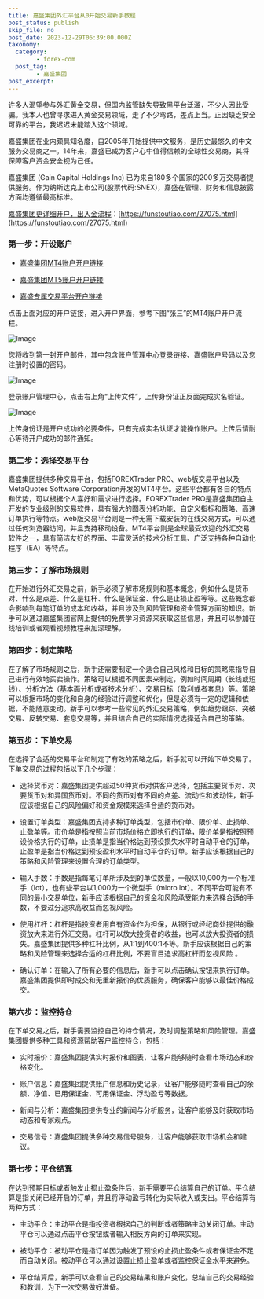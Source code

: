 ```yaml
---
title: 嘉盛集团外汇平台从0开始交易新手教程
post_status: publish
skip_file: no
post_date: 2023-12-29T06:39:00.000Z
taxonomy:
  category:
        - forex-com
  post_tag:
        - 嘉盛集团
post_excerpt: 
---
```

许多人渴望参与外汇黄金交易，但国内监管缺失导致黑平台泛滥，不少人因此受骗。我本人也曾寻求进入黄金交易领域，走了不少弯路，差点上当。正因缺乏安全可靠的平台，我迟迟未能踏入这个领域。

嘉盛集团在业内颇具知名度，自2005年开始提供中文服务，是历史最悠久的中文服务交易商之一。14年来，嘉盛已成为客户心中值得信赖的全球性交易商，其将保障客户资金安全视为己任。

嘉盛集团 (Gain Capital Holdings Inc) 已为来自180多个国家的200多万交易者提供服务。作为纳斯达克上市公司(股票代码:SNEX)，嘉盛在管理、财务和信息披露方面均遵循最高标准。

[嘉盛集团更详细开户，出入金流程](https://funstoutiao.com/27075.html)：[https://funstoutiao.com/27075.html](https://funstoutiao.com/27075.html)

### 第一步：开设账户

* [嘉盛集团MT4账户开户链接](https://s.ssgg.net/jsmt4)

* [嘉盛集团MT5账户开户链接](https://s.ssgg.net/jsmt5)

* [嘉盛专属交易平台开户链接](https://s.ssgg.net/js)

点击上面对应的开户链接，进入开户界面，参考下图“张三”的MT4账户开户流程。

![Image](https://prod-files-secure.s3.us-west-2.amazonaws.com/39ed1227-6d7d-4570-be36-9ccd4a2c4241/7a167aea-686b-400d-af59-4e18eb607a40/640.png?X-Amz-Algorithm=AWS4-HMAC-SHA256&X-Amz-Content-Sha256=UNSIGNED-PAYLOAD&X-Amz-Credential=ASIAZI2LB466ZLPSRC3V%2F20250920%2Fus-west-2%2Fs3%2Faws4_request&X-Amz-Date=20250920T221307Z&X-Amz-Expires=3600&X-Amz-Security-Token=IQoJb3JpZ2luX2VjEH0aCXVzLXdlc3QtMiJHMEUCIQDDKkKf3vJnQpPWqrnyEPF8wVA0Po6w%2FfyxUbRkgaAYNgIgR9bp%2BVyPfF%2FTi664viNF0Cnp6j7ekGL2c2QFySb0bUsqiAQI9v%2F%2F%2F%2F%2F%2F%2F%2F%2F%2FARAAGgw2Mzc0MjMxODM4MDUiDINJu%2FY6OReH7GPsoyrcA%2F2GSure%2Fw0xru7vf4OGxw4KCz%2BNkd1IGBT%2B5XOJc84onHERW4%2Bz62ZcENOFeNcHLec4iJCgRn1sB8FKLImCwsenG6%2Bh8bD%2BRp78m1X7d1gIfAf8swue7UmZvWhZ%2F1liovvOahR7293ZOMABfZ%2F5Dix1bq%2BxykEsmAoIQ7Ps8Q9KiPFaD4Gyzm7uFz6IFlukfQbpF0Vf7X6x8p6aFg8yU67yKzEK2Rk0Pugl38YYefU7SeKIltrwn44ePKAt32tg%2FioJYZrOkP5ZcdEc4qON8KgVLuwc%2FfaCAZDnMaCgeO3muN%2B4w44Ph1HAtjY5s3G5%2FfOqcSPPYKewu0lQJANaOqio8iPpIhvqGZ30cGe8nQaM%2B%2FTbstb4lqJMPLZbbc0a9BM8RNOj1%2BBugUyGwwuDtaqubQM8bUWFQTDLmIwUPof%2FXGfMvaDwV3X%2BTDuGUDNDY4X%2FotO5I%2Bq9Z26Urh9GXltOndRqKdJAhSlgclMxgFaCJMcd4gi5EualDaHmPeUduBl1x0YNF74OeaNGeDJe5M5VrvuQUGQ3PyIlDgmydE1MeuutRXlmgPNReQlxmZYGbb97%2Bg01PeBZameEfQsKgMHVexcFS2zA6iAEgcKhcUqqxQBAdc8lv70Z4UlmMOexvMYGOqUBNAX4cwgXMB9itgPXnwNcZF7epDY8dOYsWSMpqfD5RA4mGX98aKw6jjmLDgUuXuDV7QWUuVtXzkmzBGurXNCxhfvde5iJfEA1OtevFr51l3Mw2s3fbEnSF0I7%2FrqQ4g5m43Fqm3dgJt5ySr23GoOmDa%2FKRuPL84DHFl0cYfL%2BlsYPa9BgFl0JwSGEzWP%2Fw9RDYM2wRoW0VR0%2B8wvZBuuKIzW8ttyw&X-Amz-Signature=75c80f2b2edf98ca4a249ed864b46bcd7f373df7c1c62afb27cedfaa7d2d4302&X-Amz-SignedHeaders=host&x-amz-checksum-mode=ENABLED&x-id=GetObject)

您将收到第一封开户邮件，其中包含账户管理中心登录链接、嘉盛账户号码以及您注册时设置的密码。

![Image](https://prod-files-secure.s3.us-west-2.amazonaws.com/39ed1227-6d7d-4570-be36-9ccd4a2c4241/eaa1c6b3-2877-4284-a0e1-530e222c27fb/image.png?X-Amz-Algorithm=AWS4-HMAC-SHA256&X-Amz-Content-Sha256=UNSIGNED-PAYLOAD&X-Amz-Credential=ASIAZI2LB466ZLPSRC3V%2F20250920%2Fus-west-2%2Fs3%2Faws4_request&X-Amz-Date=20250920T221307Z&X-Amz-Expires=3600&X-Amz-Security-Token=IQoJb3JpZ2luX2VjEH0aCXVzLXdlc3QtMiJHMEUCIQDDKkKf3vJnQpPWqrnyEPF8wVA0Po6w%2FfyxUbRkgaAYNgIgR9bp%2BVyPfF%2FTi664viNF0Cnp6j7ekGL2c2QFySb0bUsqiAQI9v%2F%2F%2F%2F%2F%2F%2F%2F%2F%2FARAAGgw2Mzc0MjMxODM4MDUiDINJu%2FY6OReH7GPsoyrcA%2F2GSure%2Fw0xru7vf4OGxw4KCz%2BNkd1IGBT%2B5XOJc84onHERW4%2Bz62ZcENOFeNcHLec4iJCgRn1sB8FKLImCwsenG6%2Bh8bD%2BRp78m1X7d1gIfAf8swue7UmZvWhZ%2F1liovvOahR7293ZOMABfZ%2F5Dix1bq%2BxykEsmAoIQ7Ps8Q9KiPFaD4Gyzm7uFz6IFlukfQbpF0Vf7X6x8p6aFg8yU67yKzEK2Rk0Pugl38YYefU7SeKIltrwn44ePKAt32tg%2FioJYZrOkP5ZcdEc4qON8KgVLuwc%2FfaCAZDnMaCgeO3muN%2B4w44Ph1HAtjY5s3G5%2FfOqcSPPYKewu0lQJANaOqio8iPpIhvqGZ30cGe8nQaM%2B%2FTbstb4lqJMPLZbbc0a9BM8RNOj1%2BBugUyGwwuDtaqubQM8bUWFQTDLmIwUPof%2FXGfMvaDwV3X%2BTDuGUDNDY4X%2FotO5I%2Bq9Z26Urh9GXltOndRqKdJAhSlgclMxgFaCJMcd4gi5EualDaHmPeUduBl1x0YNF74OeaNGeDJe5M5VrvuQUGQ3PyIlDgmydE1MeuutRXlmgPNReQlxmZYGbb97%2Bg01PeBZameEfQsKgMHVexcFS2zA6iAEgcKhcUqqxQBAdc8lv70Z4UlmMOexvMYGOqUBNAX4cwgXMB9itgPXnwNcZF7epDY8dOYsWSMpqfD5RA4mGX98aKw6jjmLDgUuXuDV7QWUuVtXzkmzBGurXNCxhfvde5iJfEA1OtevFr51l3Mw2s3fbEnSF0I7%2FrqQ4g5m43Fqm3dgJt5ySr23GoOmDa%2FKRuPL84DHFl0cYfL%2BlsYPa9BgFl0JwSGEzWP%2Fw9RDYM2wRoW0VR0%2B8wvZBuuKIzW8ttyw&X-Amz-Signature=ded9c0c72192ee5ff3a012a2d69b63aba3cd53eae5afb6daf0d3d05118e94f28&X-Amz-SignedHeaders=host&x-amz-checksum-mode=ENABLED&x-id=GetObject)

登录账户管理中心，点击右上角“上传文件”，上传身份证正反面完成实名验证。

![Image](https://prod-files-secure.s3.us-west-2.amazonaws.com/39ed1227-6d7d-4570-be36-9ccd4a2c4241/54090639-09fc-46b4-a135-e0289f707147/image.png?X-Amz-Algorithm=AWS4-HMAC-SHA256&X-Amz-Content-Sha256=UNSIGNED-PAYLOAD&X-Amz-Credential=ASIAZI2LB466ZLPSRC3V%2F20250920%2Fus-west-2%2Fs3%2Faws4_request&X-Amz-Date=20250920T221307Z&X-Amz-Expires=3600&X-Amz-Security-Token=IQoJb3JpZ2luX2VjEH0aCXVzLXdlc3QtMiJHMEUCIQDDKkKf3vJnQpPWqrnyEPF8wVA0Po6w%2FfyxUbRkgaAYNgIgR9bp%2BVyPfF%2FTi664viNF0Cnp6j7ekGL2c2QFySb0bUsqiAQI9v%2F%2F%2F%2F%2F%2F%2F%2F%2F%2FARAAGgw2Mzc0MjMxODM4MDUiDINJu%2FY6OReH7GPsoyrcA%2F2GSure%2Fw0xru7vf4OGxw4KCz%2BNkd1IGBT%2B5XOJc84onHERW4%2Bz62ZcENOFeNcHLec4iJCgRn1sB8FKLImCwsenG6%2Bh8bD%2BRp78m1X7d1gIfAf8swue7UmZvWhZ%2F1liovvOahR7293ZOMABfZ%2F5Dix1bq%2BxykEsmAoIQ7Ps8Q9KiPFaD4Gyzm7uFz6IFlukfQbpF0Vf7X6x8p6aFg8yU67yKzEK2Rk0Pugl38YYefU7SeKIltrwn44ePKAt32tg%2FioJYZrOkP5ZcdEc4qON8KgVLuwc%2FfaCAZDnMaCgeO3muN%2B4w44Ph1HAtjY5s3G5%2FfOqcSPPYKewu0lQJANaOqio8iPpIhvqGZ30cGe8nQaM%2B%2FTbstb4lqJMPLZbbc0a9BM8RNOj1%2BBugUyGwwuDtaqubQM8bUWFQTDLmIwUPof%2FXGfMvaDwV3X%2BTDuGUDNDY4X%2FotO5I%2Bq9Z26Urh9GXltOndRqKdJAhSlgclMxgFaCJMcd4gi5EualDaHmPeUduBl1x0YNF74OeaNGeDJe5M5VrvuQUGQ3PyIlDgmydE1MeuutRXlmgPNReQlxmZYGbb97%2Bg01PeBZameEfQsKgMHVexcFS2zA6iAEgcKhcUqqxQBAdc8lv70Z4UlmMOexvMYGOqUBNAX4cwgXMB9itgPXnwNcZF7epDY8dOYsWSMpqfD5RA4mGX98aKw6jjmLDgUuXuDV7QWUuVtXzkmzBGurXNCxhfvde5iJfEA1OtevFr51l3Mw2s3fbEnSF0I7%2FrqQ4g5m43Fqm3dgJt5ySr23GoOmDa%2FKRuPL84DHFl0cYfL%2BlsYPa9BgFl0JwSGEzWP%2Fw9RDYM2wRoW0VR0%2B8wvZBuuKIzW8ttyw&X-Amz-Signature=6d4618b7bf10222667e328a5642d2366a3ca5019402b250c031c8a691000e2a8&X-Amz-SignedHeaders=host&x-amz-checksum-mode=ENABLED&x-id=GetObject)

上传身份证是开户成功的必要条件，只有完成实名认证才能操作账户。上传后请耐心等待开户成功的邮件通知。

### 第二步：选择交易平台

嘉盛集团提供多种交易平台，包括FOREXTrader PRO、web版交易平台以及MetaQuotes Software Corporation开发的MT4平台。这些平台都有各自的特点和优势，可以根据个人喜好和需求进行选择。FOREXTrader PRO是嘉盛集团自主开发的专业级别的交易软件，具有强大的图表分析功能、自定义指标和策略、高速订单执行等特点。web版交易平台则是一种无需下载安装的在线交易方式，可以通过任何浏览器访问，并且支持移动设备。MT4平台则是全球最受欢迎的外汇交易软件之一，具有简洁友好的界面、丰富灵活的技术分析工具、广泛支持各种自动化程序（EA）等特点。

### 第三步：了解市场规则

在开始进行外汇交易之前，新手必须了解市场规则和基本概念，例如什么是货币对、什么是点差、什么是杠杆、什么是保证金、什么是止损止盈等等。这些概念都会影响到每笔订单的成本和收益，并且涉及到风险管理和资金管理方面的知识。新手可以通过嘉盛集团官网上提供的免费学习资源来获取这些信息，并且可以参加在线培训或者观看视频教程来加深理解。

### 第四步：制定策略

在了解了市场规则之后，新手还需要制定一个适合自己风格和目标的策略来指导自己进行有效地买卖操作。策略可以根据不同因素来制定，例如时间周期（长线或短线）、分析方法（基本面分析或者技术分析）、交易目标（盈利或者套息）等。策略可以根据市场的变化和自身的经验进行调整和优化，但是必须有一定的逻辑和依据，不能随意变动。新手可以参考一些常见的外汇交易策略，例如趋势跟踪、突破交易、反转交易、套息交易等，并且结合自己的实际情况选择适合自己的策略。

### 第五步：下单交易

在选择了合适的交易平台和制定了有效的策略之后，新手就可以开始下单交易了。下单交易的过程包括以下几个步骤：

* 选择货币对：嘉盛集团提供超过50种货币对供客户选择，包括主要货币对、次要货币对和异国货币对。不同的货币对有不同的点差、流动性和波动性，新手应该根据自己的风险偏好和资金规模来选择合适的货币对。

* 设置订单类型：嘉盛集团支持多种订单类型，包括市价单、限价单、止损单、止盈单等。市价单是指按照当前市场价格立即执行的订单，限价单是指按照预设价格执行的订单，止损单是指当价格达到预设损失水平时自动平仓的订单，止盈单是指当价格达到预设盈利水平时自动平仓的订单。新手应该根据自己的策略和风险管理来设置合理的订单类型。

* 输入手数：手数是指每笔订单所涉及到的单位数量，一般以10,000为一个标准手（lot），也有些平台以1,000为一个微型手（micro lot）。不同平台可能有不同的最小交易单位，新手应该根据自己的资金和风险承受能力来选择合适的手数，不要过分追求高收益而忽视风险。

* 使用杠杆：杠杆是指投资者用自有资金作为担保，从银行或经纪商处提供的融资放大来进行外汇交易。杠杆可以放大投资者的收益，也可以放大投资者的损失。嘉盛集团提供多种杠杆比例，从1:1到400:1不等。新手应该根据自己的策略和风险管理来选择合适的杠杆比例，不要盲目追求高杠杆而忽视风险 。

* 确认订单：在输入了所有必要的信息后，新手可以点击确认按钮来执行订单。嘉盛集团提供即时成交和无重新报价的优质服务，确保客户能够以最佳价格成交。

### 第六步：监控持仓

在下单交易之后，新手需要监控自己的持仓情况，及时调整策略和风险管理。嘉盛集团提供多种工具和资源帮助客户监控持仓，包括：

* 实时报价：嘉盛集团提供实时报价和图表，让客户能够随时查看市场动态和价格变化。

* 账户信息：嘉盛集团提供账户信息和历史记录，让客户能够随时查看自己的余额、净值、已用保证金、可用保证金、浮动盈亏等数据。

* 新闻与分析：嘉盛集团提供专业的新闻与分析服务，让客户能够及时获取市场动态和专家观点。

* 交易信号：嘉盛集团提供多种交易信号服务，让客户能够获取市场机会和建议。

### 第七步：平仓结算

在达到预期目标或者触发止损止盈条件后，新手需要平仓结算自己的订单。平仓结算是指关闭已经开启的订单，并且将浮动盈亏转化为实际收入或支出。平仓结算有两种方式：

* 主动平仓：主动平仓是指投资者根据自己的判断或者策略主动关闭订单。主动平仓可以通过点击平仓按钮或者输入相反方向的订单来实现。

* 被动平仓：被动平仓是指订单因为触发了预设的止损止盈条件或者保证金不足而自动关闭。被动平仓可以通过设置止损止盈单或者监控保证金水平来避免。

* 平仓结算后，新手可以查看自己的交易结果和账户变化，总结自己的交易经验和教训，为下一次交易做好准备。